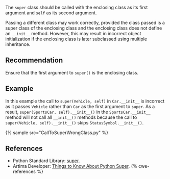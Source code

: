 The `super` class should be called with the enclosing class as its first argument and `self` as its second argument.

Passing a different class may work correctly, provided the class passed is a super class of the enclosing class and the enclosing class does not define an `__init__` method. However, this may result in incorrect object initialization if the enclosing class is later subclassed using multiple inheritance.


## Recommendation
Ensure that the first argument to `super()` is the enclosing class.


## Example
In this example the call to `super(Vehicle, self)` in `Car.__init__` is incorrect as it passes `Vehicle` rather than `Car` as the first argument to `super`. As a result, `super(SportsCar, self).__init__()` in the `SportsCar.__init__` method will not call all `__init__()` methods because the call to `super(Vehicle, self).__init__()` skips `StatusSymbol.__init__()`.

{% sample src="CallToSuperWrongClass.py" %}

## References
* Python Standard Library: [super](https://docs.python.org/2/library/functions.html#super).
* Artima Developer: [Things to Know About Python Super](http://www.artima.com/weblogs/viewpost.jsp?thread=236275).
{% cwe-references %}
